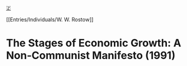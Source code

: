 [🇿](zotero://select/library/items/YYDPJM6V)

[[Entries/Individuals/W. W. Rostow]] 
# The Stages of Economic Growth: A Non-Communist Manifesto (1991)

